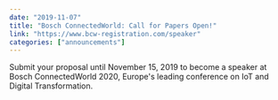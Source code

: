 ```yaml
---
date: "2019-11-07"
title: "Bosch ConnectedWorld: Call for Papers Open!"
link: "https://www.bcw-registration.com/speaker"
categories: ["announcements"]
---
```


Submit your proposal until November 15, 2019 to become a speaker at Bosch ConnectedWorld 2020, Europe's leading conference on IoT and Digital Transformation.

<!--more-->


